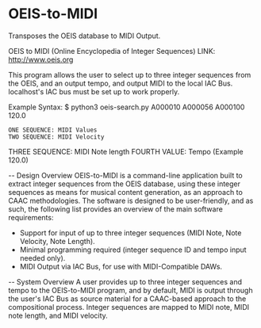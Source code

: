 # OEIS-to-MIDI
Transposes the OEIS database to MIDI Output.

OEIS to MIDI
(Online Encyclopedia of Integer Sequences)
LINK: http://www.oeis.org

This program allows the user to select up to three integer sequences from the OEIS, and an output tempo, 
and output MIDI to the local IAC Bus. localhost's IAC bus must be set up to work properly. 

Example Syntax:
  $ python3 oeis-search.py A000010 A000056 A000100 120.0
  
    ONE SEQUENCE: MIDI Values
    TWO SEQUENCE: MIDI Velocity
  THREE SEQUENCE: MIDI Note length
    FOURTH VALUE: Tempo (Example 120.0)
    
-- Design Overview
OEIS-to-MIDI is a command-line application built to extract integer sequences from the OEIS database, 
using these integer sequences as means for musical content generation, as an approach to CAAC methodologies. 
The software is designed to be user-friendly, and as such, the following list provides an overview of the main 
software requirements:

* Support for input of up to three integer sequences (MIDI Note, Note Velocity, Note Length).
* Minimal programming required (integer sequence ID and tempo input needed only).
* MIDI Output via IAC Bus, for use with MIDI-Compatible DAWs.

-- System Overview
A user provides up to three integer sequences and tempo to the OEIS-to-MIDI program, and by default, 
MIDI is output through the user's IAC Bus as source material for a CAAC-based approach to the compositional process. 
Integer sequences are mapped to MIDI note, MIDI note length, and MIDI velocity.
